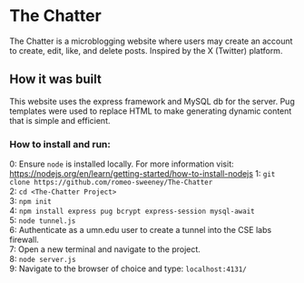# The Chatter
The Chatter is a microblogging website where users may create an account to create, edit, like, and delete posts. Inspired by the X (Twitter) platform.

## How it was built
This website uses the express framework and MySQL db for the server. Pug templates were used to replace HTML to make 
generating dynamic content that is simple and efficient. 

### How to install and run:
0: Ensure ```node``` is installed locally. For more information visit: https://nodejs.org/en/learn/getting-started/how-to-install-nodejs 
1: ```git clone https://github.com/romeo-sweeney/The-Chatter```<br/>
2: ```cd <The-Chatter Project>```<br/>
3: ```npm init```<br/>
4: ```npm install express pug bcrypt express-session mysql-await```<br/>
5: ```node tunnel.js```<br/>
6: Authenticate as a umn.edu user to create a tunnel into the CSE labs firewall.<br/>
7: Open a new terminal and navigate to the project.<br/>
8: ```node server.js```<br/>
9: Navigate to the browser of choice and type: ```localhost:4131/```
